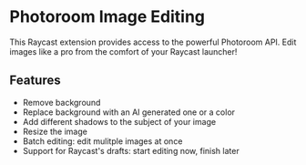 # Photoroom Image Editing

This Raycast extension provides access to the powerful Photoroom API. Edit images like a pro from the comfort of your Raycast launcher! 

## Features

- Remove background
- Replace background with an AI generated one or a color
- Add different shadows to the subject of your image
- Resize the image
- Batch editing: edit mulitple images at once
- Support for Raycast's drafts: start editing now, finish later